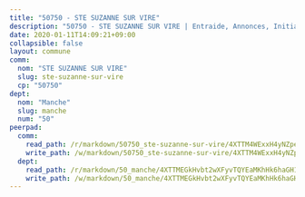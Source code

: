 ```yaml
---
title: "50750 - STE SUZANNE SUR VIRE"
description: "50750 - STE SUZANNE SUR VIRE | Entraide, Annonces, Initiatives"
date: 2020-01-11T14:09:21+09:00
collapsible: false
layout: commune
comm:
  nom: "STE SUZANNE SUR VIRE"
  slug: ste-suzanne-sur-vire
  cp: "50750"
dept:
  nom: "Manche"
  slug: manche
  num: "50"
peerpad:
  comm:
    read_path: /r/markdown/50750_ste-suzanne-sur-vire/4XTTM4WExxH4yNZpefARagRfYWNbTr3BvokrPM89LaDRrrjTd
    write_path: /w/markdown/50750_ste-suzanne-sur-vire/4XTTM4WExxH4yNZpefARagRfYWNbTr3BvokrPM89LaDRrrjTd-K3TgTu2B3VH3XCdFor7KaNGZDGCnnwoBToH4ke2PnBZ58ia4oeSWd8ZRso1S4v2BfQkhAVNh6TKU54fK5Jq4drS5t6Fvbkv1pmvURhLn9CzHXtEefP7eRiBzURnaUv2nwKQfc367
  dept:
    read_path: /r/markdown/50_manche/4XTTMEGkHvbt2wXFyvTQYEaMKhHk6haGH1SzsRNevKgBDTuXr
    write_path: /w/markdown/50_manche/4XTTMEGkHvbt2wXFyvTQYEaMKhHk6haGH1SzsRNevKgBDTuXr-K3TgUSx1rwmRRLqHcTLLdo4dVfTRKvf94KKagmUFPevWSp2f9nuc6fJF25TtLArzK8teuQ5TvuAMqW38N2MYgT18hBoXtjmKX9WuSn2vkujmSJPp3gF4gsuMmfEM8Th4Ap94heFE
---
```


